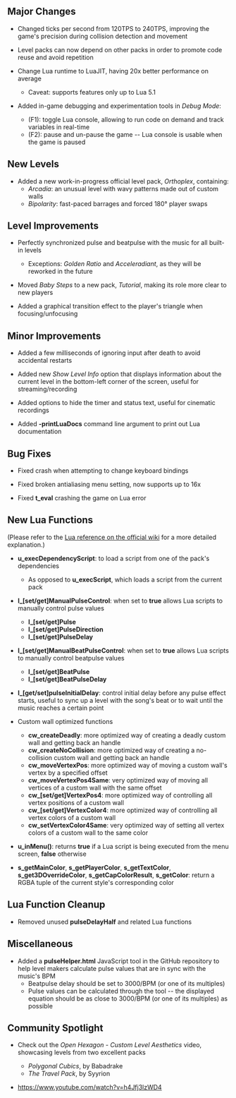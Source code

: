 ## Major Changes

- Changed ticks per second from 120TPS to 240TPS, improving the game's precision during collision detection and movement

- Level packs can now depend on other packs in order to promote code reuse and avoid repetition

- Change Lua runtime to LuaJIT, having 20x better performance on average
    - Caveat: supports features only up to Lua 5.1

- Added in-game debugging and experimentation tools in *Debug Mode*:
    - (F1): toggle Lua console, allowing to run code on demand and track variables in real-time
    - (F2): pause and un-pause the game -- Lua console is usable when the game is paused



## New Levels

- Added a new work-in-progress official level pack, *Orthoplex*, containing:
    - *Arcadia*: an unusual level with wavy patterns made out of custom walls
    - *Bipolarity*: fast-paced barrages and forced 180° player swaps



## Level Improvements

- Perfectly synchronized pulse and beatpulse with the music for all built-in levels
    - Exceptions: *Golden Ratio* and *Acceleradiant*, as they will be reworked in the future

- Moved *Baby Steps* to a new pack, *Tutorial*, making its role more clear to new players

- Added a graphical transition effect to the player's triangle when focusing/unfocusing



## Minor Improvements

- Added a few milliseconds of ignoring input after death to avoid accidental restarts

- Added new *Show Level Info* option that displays information about the current level in the bottom-left corner of the screen, useful for streaming/recording

- Added options to hide the timer and status text, useful for cinematic recordings

- Added **-printLuaDocs** command line argument to print out Lua documentation



## Bug Fixes

- Fixed crash when attempting to change keyboard bindings

- Fixed broken antialiasing menu setting, now supports up to 16x

- Fixed **t_eval** crashing the game on Lua error



## New Lua Functions

(Please refer to the [Lua reference on the official wiki](https://github.com/SuperV1234/SSVOpenHexagon/wiki/Lua-Reference) for a more detailed explanation.)

- **u_execDependencyScript**: to load a script from one of the pack's dependencies
    - As opposed to **u_execScript**, which loads a script from the current pack

- **l_[set/get]ManualPulseControl**: when set to **true** allows Lua scripts to manually control pulse values
    - **l_[set/get]Pulse**
    - **l_[set/get]PulseDirection**
    - **l_[set/get]PulseDelay**

- **l_[set/get]ManualBeatPulseControl**: when set to **true** allows Lua scripts to manually control beatpulse values
    - **l_[set/get]BeatPulse**
    - **l_[set/get]BeatPulseDelay**

- **l_[get/set]pulseInitialDelay**: control initial delay before any pulse effect starts, useful to sync up a level with the song's beat or to wait until the music reaches a certain point

- Custom wall optimized functions
    - **cw_createDeadly**: more optimized way of creating a deadly custom wall and getting back an handle
    - **cw_createNoCollision**: more optimized way of creating a no-collision custom wall and getting back an handle
    - **cw_moveVertexPos**: more optimized way of moving a custom wall's vertex by a specified offset
    - **cw_moveVertexPos4Same**: very optimized way of moving all vertices of a custom wall with the same offset
    - **cw_[set/get]VertexPos4**: more optimized way of controlling all vertex positions of a custom wall
    - **cw_[set/get]VertexColor4**: more optimized way of controlling all vertex colors of a custom wall
    - **cw_setVertexColor4Same**: very optimized way of setting all vertex colors of a custom wall to the same color

- **u_inMenu()**: returns **true** if a Lua script is being executed from the menu screen, **false** otherwise

- **s_getMainColor**, **s_getPlayerColor**, **s_getTextColor**, **s_get3DOverrideColor**, **s_getCapColorResult**, **s_getColor**: return a RGBA tuple of the current style's corresponding color



## Lua Function Cleanup

- Removed unused **pulseDelayHalf** and related Lua functions



## Miscellaneous

- Added a **pulseHelper.html** JavaScript tool in the GitHub repository to help level makers calculate pulse values that are in sync with the music's BPM
    - Beatpulse delay should be set to 3000/BPM (or one of its multiples)
    - Pulse values can be calculated through the tool -- the displayed equation should be as close to 3000/BPM (or one of its multiples) as possible



## Community Spotlight

- Check out the *Open Hexagon - Custom Level Aesthetics* video, showcasing levels from two excellent packs
    - *Polygonal Cubics*, by Babadrake
    - *The Travel Pack*, by Syyrion

- https://www.youtube.com/watch?v=h4Jfj3lzWD4

















